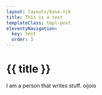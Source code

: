 ```yaml
---
layout: layouts/base.njk
title: This is a test
templateClass: tmpl-post
eleventyNavigation:
  key: test
  order: 3
---
```

# {{ title }}

I am a person that writes stuff.
oijoio